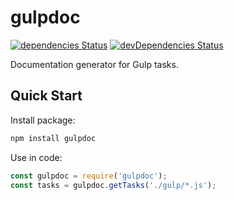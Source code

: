 # gulpdoc

[![dependencies Status](https://david-dm.org/1oginov/gulpdoc/status.svg)](https://david-dm.org/1oginov/guldoc)
[![devDependencies Status](https://david-dm.org/1oginov/gulpdoc/dev-status.svg)](https://david-dm.org/1oginov/guldoc?type=dev)

Documentation generator for Gulp tasks.

## Quick Start

Install package:

```sh
npm install gulpdoc
```

Use in code:

```js
const gulpdoc = require('gulpdoc');
const tasks = gulpdoc.getTasks('./gulp/*.js');
```
